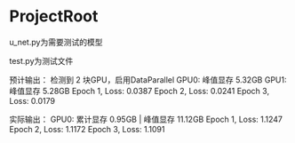 # ProjectRoot

u_net.py为需要测试的模型

test.py为测试文件

预计输出：
检测到 2 块GPU，启用DataParallel
GPU0: 峰值显存 5.32GB
GPU1: 峰值显存 5.28GB
Epoch 1, Loss: 0.0387
Epoch 2, Loss: 0.0241
Epoch 3, Loss: 0.0179

实际输出：
GPU0: 累计显存 0.95GB | 峰值显存 11.12GB
Epoch 1, Loss: 1.1247
Epoch 2, Loss: 1.1172
Epoch 3, Loss: 1.1091
